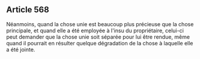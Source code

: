 Article 568
----
Néanmoins, quand la chose unie est beaucoup plus précieuse que la chose
principale, et quand elle a été employée à l'insu du propriétaire, celui-ci peut
demander que la chose unie soit séparée pour lui être rendue, même quand il
pourrait en résulter quelque dégradation de la chose à laquelle elle a été
jointe.

